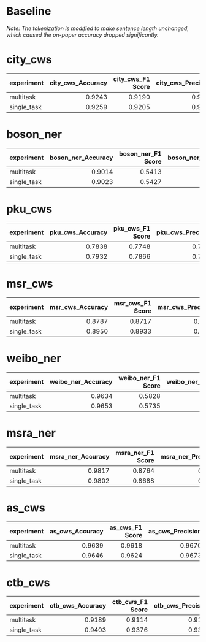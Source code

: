 # Baseline

*Note: The tokenization is modified to make sentence length unchanged, which caused the on-paper accuracy dropped significantly.*

# city_cws
|experiment |city_cws_Accuracy|city_cws_F1 Score|city_cws_Precision|city_cws_Recall|
|-----------|----------------:|----------------:|-----------------:|--------------:|
|multitask  |           0.9243|           0.9190|            0.9199|         0.9181|
|single_task|           0.9259|           0.9205|            0.9209|         0.9200|

# boson_ner
|experiment |boson_ner_Accuracy|boson_ner_F1 Score|boson_ner_Precision|boson_ner_Recall|
|-----------|-----------------:|-----------------:|------------------:|---------------:|
|multitask  |            0.9014|            0.5413|             0.5425|          0.5400|
|single_task|            0.9023|            0.5427|             0.5432|          0.5422|

# pku_cws
|experiment |pku_cws_Accuracy|pku_cws_F1 Score|pku_cws_Precision|pku_cws_Recall|
|-----------|---------------:|---------------:|----------------:|-------------:|
|multitask  |          0.7838|          0.7748|           0.7773|        0.7722|
|single_task|          0.7932|          0.7866|           0.7880|        0.7853|

# msr_cws
|experiment |msr_cws_Accuracy|msr_cws_F1 Score|msr_cws_Precision|msr_cws_Recall|
|-----------|---------------:|---------------:|----------------:|-------------:|
|multitask  |          0.8787|          0.8717|           0.8680|        0.8755|
|single_task|          0.8950|          0.8933|           0.8927|        0.8939|

# weibo_ner
|experiment |weibo_ner_Accuracy|weibo_ner_F1 Score|weibo_ner_Precision|weibo_ner_Recall|
|-----------|-----------------:|-----------------:|------------------:|---------------:|
|multitask  |            0.9634|            0.5828|             0.5814|          0.5841|
|single_task|            0.9653|            0.5735|             0.6031|          0.5467|

# msra_ner
|experiment |msra_ner_Accuracy|msra_ner_F1 Score|msra_ner_Precision|msra_ner_Recall|
|-----------|----------------:|----------------:|-----------------:|--------------:|
|multitask  |           0.9817|           0.8764|            0.8775|         0.8753|
|single_task|           0.9802|           0.8688|            0.8688|         0.8687|

# as_cws
|experiment |as_cws_Accuracy|as_cws_F1 Score|as_cws_Precision|as_cws_Recall|
|-----------|--------------:|--------------:|---------------:|------------:|
|multitask  |         0.9639|         0.9618|          0.9670|       0.9568|
|single_task|         0.9646|         0.9624|          0.9673|       0.9575|

# ctb_cws
|experiment |ctb_cws_Accuracy|ctb_cws_F1 Score|ctb_cws_Precision|ctb_cws_Recall|
|-----------|---------------:|---------------:|----------------:|-------------:|
|multitask  |          0.9189|          0.9114|           0.9130|        0.9099|
|single_task|          0.9403|          0.9376|           0.9374|        0.9379|


